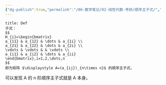 ```yaml
---
{"dg-publish":true,"permalink":"/06-数学笔记/02-线性代数-考研/顺序主子式/","tags":["personal/blog","线性代数/二次型","线性代数/矩阵"]}
---
```


```ad-summary
title: Def
子式：
$$
H_{i}=\begin{bmatrix}
a_{11} & a_{12} & \dots & a_{1i} \\
a_{21} & a_{22} & \dots & a_{2i} \\
\vdots & \vdots & & \vdots \\
a_{i1} & a_{i2} & \dots & a_{ii}
\end{bmatrix},i=1,2,\dots,n
$$
即为矩阵 $\displaystyle A=(a_{ij})_{n\times n}$ 的顺序主子式。
```

可以发现 A 的 n 阶顺序主子式就是 A 本身。


